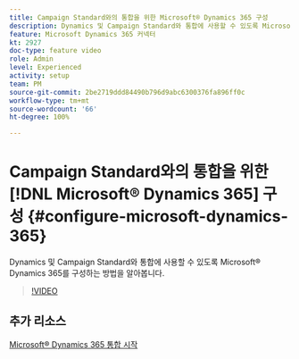 ```yaml
---
title: Campaign Standard와의 통합을 위한 Microsoft® Dynamics 365 구성
description: Dynamics 및 Campaign Standard와 통합에 사용할 수 있도록 Microsoft® Dynamics 365를 구성하는 방법을 알아봅니다.
feature: Microsoft Dynamics 365 커넥터
kt: 2927
doc-type: feature video
role: Admin
level: Experienced
activity: setup
team: PM
source-git-commit: 2be2719ddd84490b796d9abc6300376fa896ff0c
workflow-type: tm+mt
source-wordcount: '66'
ht-degree: 100%

---
```



# Campaign Standard와의 통합을 위한 [!DNL Microsoft® Dynamics 365] 구성 {#configure-microsoft-dynamics-365}

Dynamics 및 Campaign Standard와 통합에 사용할 수 있도록 Microsoft® Dynamics 365를 구성하는 방법을 알아봅니다.

>[!VIDEO](https://video.tv.adobe.com/v/27637?quality=12)

## 추가 리소스

[Microsoft® Dynamics 365 통합 시작](https://experienceleague.adobe.com/docs/campaign-standard/using/integrating-with-adobe-cloud/campaign-and-microsoft-dynamics-365/d365-acs-get-started.html?lang=ko)
